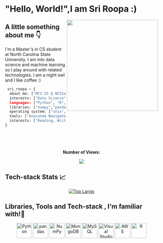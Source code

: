 # "Hello, World!",I am Sri Roopa :)

<img align='right' src="https://user-images.githubusercontent.com/22479692/123986644-65364080-d9be-11eb-8f4f-857c21e774fb.gif" width="300" height="300">


## A little something about me 👇

<p>I'm a Master's in CS student at North Carolina State University. I am into data science and machine learning so I play around with related technologies. I am a night owl and I like  coffee :)</p>

```python
 sri_roopa = {
  about me: ["MCS'25 @ NCState"],
  interests: ["Data Science","Machine Learning"]'
  languages: ["Python", "R", "HTML", "CSS","JS" "SQL"],
  libraries: ["numpy","pandas","scikit-learn","seaborn","matplotlib","tensorflow","keras"],
  operating system: ["unix","windows"]
  tools: ["Anaconda Navigator","Google Colab","PowerBI","IBM Cognos Analytics"], 
  interests: ["Reading, Writing Blogs", "Teaching" , "Problem Solving"]
}
```
## &nbsp;
<div align="center">
 <b><p text-align="center">Number of Views:</p></b>
</div>
<div align="center">
<img src="https://profile-counter.glitch.me/sriroopar/count.svg" />
</div>


## Tech-stack Stats 📈


<div align="center">

[![Top Langs](https://github-readme-stats.vercel.app/api/top-langs/?username=sriroopar&layout=compact&theme=vision-friendly-dark)](https://github.com/anuraghazra/github-readme-stats)

</div>

## Libraries, Tools and Tech-stack , I'm familiar with!📎

<div align="center">
<a href="https://www.python.org/" title="Python"><img src="https://github.com/get-icon/geticon/raw/master/icons/python.svg" alt="Python" width="50px" height="50px"></a>
<a href="https://pandas.pydata.org/" title="pandas"><img src="https://github.com/get-icon/geticon/raw/master/icons/pandas-icon.svg" alt="pandas" width="50px" height="50px"></a>
<a href="https://numpy.org/" title="NumPy"><img src="https://github.com/get-icon/geticon/raw/master/icons/numpy-icon.svg" alt="NumPy" width="50px" height="50px"></a>
<a href="https://www.mongodb.org/" title="MongoDB"><img src="https://github.com/get-icon/geticon/raw/master/icons/mongodb-icon.svg" alt="MongoDB" width="50px" height="50px"></a>
<a href="https://dev.mysql.com/" title="MySQL"><img src="https://github.com/get-icon/geticon/raw/master/icons/mysql.svg" alt="MySQL" width="50px" height="50px"></a>
<a href="https://code.visualstudio.com/" title="Visual Studio Code"><img src="https://github.com/get-icon/geticon/raw/master/icons/visual-studio-code.svg" alt="Visual Studio Code" width="50px" height="50px"></a>
<a href="https://aws.amazon.com/" title="AWS"><img src="https://github.com/get-icon/geticon/raw/master/icons/aws.svg" alt="AWS" width="50px" height="50px"></a>
<a href="https://www.r-project.org/" title="R"><img src="https://github.com/get-icon/geticon/raw/master/icons/r-lang.svg" alt="R" width="50px" height="50px"></a>
<br>
</div>





